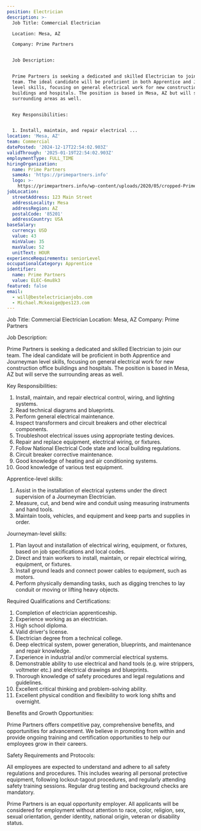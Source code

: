 ```yaml
---
position: Electrician
description: >-
  Job Title: Commercial Electrician

  Location: Mesa, AZ

  Company: Prime Partners


  Job Description:


  Prime Partners is seeking a dedicated and skilled Electrician to join our
  team. The ideal candidate will be proficient in both Apprentice and Journeyman
  level skills, focusing on general electrical work for new construction office
  buildings and hospitals. The position is based in Mesa, AZ but will serve the
  surrounding areas as well.


  Key Responsibilities:


  1. Install, maintain, and repair electrical ...
location: 'Mesa, AZ'
team: Commercial
datePosted: '2024-12-17T22:54:02.903Z'
validThrough: '2025-01-19T22:54:02.903Z'
employmentType: FULL_TIME
hiringOrganization:
  name: Prime Partners
  sameAs: 'https://primepartners.info'
  logo: >-
    https://primepartners.info/wp-content/uploads/2020/05/cropped-Prime-Partners-Logo-NO-BG-1-1.png
jobLocation:
  streetAddress: 123 Main Street
  addressLocality: Mesa
  addressRegion: AZ
  postalCode: '85201'
  addressCountry: USA
baseSalary:
  currency: USD
  value: 43
  minValue: 35
  maxValue: 52
  unitText: HOUR
experienceRequirements: seniorLevel
occupationalCategory: Apprentice
identifier:
  name: Prime Partners
  value: ELEC-6mu8k3
featured: false
email:
  - will@bestelectricianjobs.com
  - Michael.Mckeaige@pes123.com
---
```




Job Title: Commercial Electrician
Location: Mesa, AZ
Company: Prime Partners

Job Description:

Prime Partners is seeking a dedicated and skilled Electrician to join our team. The ideal candidate will be proficient in both Apprentice and Journeyman level skills, focusing on general electrical work for new construction office buildings and hospitals. The position is based in Mesa, AZ but will serve the surrounding areas as well.

Key Responsibilities:

1. Install, maintain, and repair electrical control, wiring, and lighting systems.
2. Read technical diagrams and blueprints.
3. Perform general electrical maintenance.
4. Inspect transformers and circuit breakers and other electrical components.
5. Troubleshoot electrical issues using appropriate testing devices.
6. Repair and replace equipment, electrical wiring, or fixtures.
7. Follow National Electrical Code state and local building regulations.
8. Circuit breaker corrective maintenance.
9. Good knowledge of heating and air conditioning systems.
10. Good knowledge of various test equipment.

Apprentice-level skills:

1. Assist in the installation of electrical systems under the direct supervision of a Journeyman Electrician.
2. Measure, cut, and bend wire and conduit using measuring instruments and hand tools.
3. Maintain tools, vehicles, and equipment and keep parts and supplies in order.

Journeyman-level skills:

1. Plan layout and installation of electrical wiring, equipment, or fixtures, based on job specifications and local codes.
2. Direct and train workers to install, maintain, or repair electrical wiring, equipment, or fixtures.
3. Install ground leads and connect power cables to equipment, such as motors.
4. Perform physically demanding tasks, such as digging trenches to lay conduit or moving or lifting heavy objects.

Required Qualifications and Certifications:

1. Completion of electrician apprenticeship.
2. Experience working as an electrician.
3. High school diploma.
4. Valid driver's license.
5. Electrician degree from a technical college.
6. Deep electrical system, power generation, blueprints, and maintenance and repair knowledge.
7. Experience in industrial and/or commercial electrical systems.
8. Demonstrable ability to use electrical and hand tools (e.g. wire strippers, voltmeter etc.) and electrical drawings and blueprints.
9. Thorough knowledge of safety procedures and legal regulations and guidelines.
10. Excellent critical thinking and problem-solving ability.
11. Excellent physical condition and flexibility to work long shifts and overnight.

Benefits and Growth Opportunities:

Prime Partners offers competitive pay, comprehensive benefits, and opportunities for advancement. We believe in promoting from within and provide ongoing training and certification opportunities to help our employees grow in their careers.

Safety Requirements and Protocols:

All employees are expected to understand and adhere to all safety regulations and procedures. This includes wearing all personal protective equipment, following lockout-tagout procedures, and regularly attending safety training sessions. Regular drug testing and background checks are mandatory. 

Prime Partners is an equal opportunity employer. All applicants will be considered for employment without attention to race, color, religion, sex, sexual orientation, gender identity, national origin, veteran or disability status.
